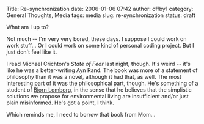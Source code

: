 Title: Re-synchronization
date: 2006-01-06 07:42
author: offby1
category: General Thoughts, Media
tags: media
slug: re-synchronization
status: draft

What am I up to?

Not much -- I'm very very bored, these days. I suppose I could work on work stuff\... Or I could work on some kind of personal coding project. But I just don't feel like it.

I read Michael Crichton's *State of Fear* last night, though. It's weird \-- it's like he was a better-writing Ayn Rand. The book was more of a statement of philosophy than it was a novel, although it had that, as well. The most interesting part of it was the philosophical part, though. He's something of a student of [Bjorn Lomborg](http://www.lomborg.com/), in the sense that he believes that the simplistic solutions we propose for environmental living are insufficient and/or just plain misinformed. He's got a point, I think.

Which reminds me, I need to borrow that book from Mom\...
